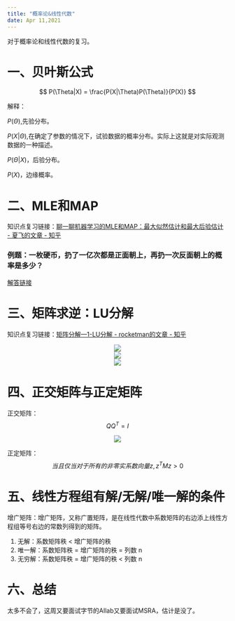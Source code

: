 ```yaml
---
title: "概率论&线性代数"
date: Apr 11,2021
---
```

对于概率论和线性代数的复习。

# 一、贝叶斯公式
$$
P(\Theta|X) = \frac{P(X|\Theta)P(\Theta)}{P(X)}
$$

解释：

$P(\Theta)$,先验分布。

$P(X|\Theta)$,在确定了参数的情况下，试验数据的概率分布。实际上这就是对实际观测数据的一种描述。

$P(\Theta|X)$，后验分布。

$P(X)$，边缘概率。

# 二、MLE和MAP

知识点复习链接：[聊一聊机器学习的MLE和MAP：最大似然估计和最大后验估计 - 夏飞的文章 - 知乎](https://zhuanlan.zhihu.com/p/32480810)

### 例题：一枚硬币，扔了一亿次都是正面朝上，再扔一次反面朝上的概率是多少？

[解答链接](https://blog.csdn.net/qq_29884019/article/details/100008617)

# 三、矩阵求逆：LU分解

知识点复习链接：[矩阵分解—1-LU分解 - rocketman的文章 - 知乎](https://zhuanlan.zhihu.com/p/54943042)

<center>
<img src="../imgs/LU_decomposition.jpeg">
</center>


<center>
<img src="../imgs/LU_decomposition2.png">
</center>

<center>
<img src="../imgs/LU_decomposition3.jpeg">
</center>

# 四、正交矩阵与正定矩阵

正交矩阵：
$$
QQ^T = I
$$

<center>
<img src="../imgs/zheng_matrix.png">
</center>

正定矩阵：
$$
当且仅当对于所有的非零实系数向量z, z^TMz>0
$$

# 五、线性方程组有解/无解/唯一解的条件
增广矩阵：增广矩阵，又称广置矩阵，是在线性代数中系数矩阵的右边添上线性方程组等号右边的常数列得到的矩阵。
1. 无解：系数矩阵秩 < 增广矩阵的秩
2. 唯一解：系数矩阵秩 = 增广矩阵的秩 = 列数 n
3. 无穷解：系数矩阵秩 = 增广矩阵的秩 < 列数 n

# 六、总结
太多不会了，这周又要面试字节的AIlab又要面试MSRA，估计是没了。